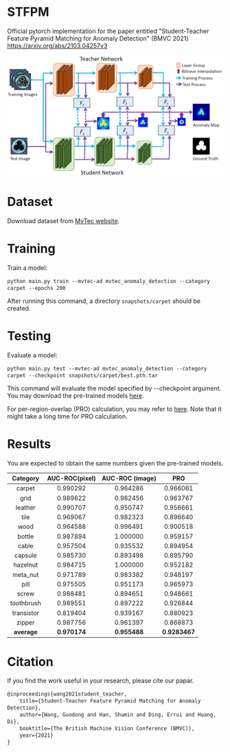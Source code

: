 # STFPM
Official pytorch implementation for the paper entitled "Student-Teacher Feature Pyramid Matching for Anomaly Detection" (BMVC 2021)
https://arxiv.org/abs/2103.04257v3

![plot](./figs/arch.jpg)


# Dataset
Download dataset from [MvTec website](https://www.mvtec.com/company/research/datasets/mvtec-ad/).


# Training
Train a model:
```
python main.py train --mvtec-ad mvtec_anomaly_detection --category carpet --epochs 200
```
After running this command, a directory `snapshots/carpet` should be created.

# Testing
Evaluate a model:
```
python main.py test --mvtec-ad mvtec_anomaly_detection --category carpet --checkpoint snapshots/carpet/best.pth.tar
```
This command will evaluate the model specified by --checkpoint argument. You may download the pre-trained models [here](https://drive.google.com/drive/folders/16Ra76UhwY8EZg2SAaJCdFFZfaJbpGhdq?usp=sharing).

For per-region-overlap (PRO) calculation, you may refer to [here](https://github.com/YoungGod/DFR/blob/a942f344570db91bc7feefc6da31825cf15ba3f9/DFR-source/anoseg_dfr.py#L447). Note that it might take a long time for PRO calculation.


# Results

You are expected to obtain the same numbers given the pre-trained models.

|  Category    |   AUC-ROC(pixel)  |   AUC-ROC (image)  | PRO |
| :---------:  |  :-----: |  :-----: |  :-----: |
| carpet       | 0.990292 | 0.964286 | 0.966061 |
| grid         | 0.989622 | 0.982456 | 0.963767 |
| leather      | 0.990707 | 0.950747 | 0.956661 |
| tile         | 0.969067 | 0.982323 | 0.896640 |
| wood         | 0.964588 | 0.996491 | 0.900518 |
| bottle       | 0.987894 | 1.000000 | 0.959157 |
| cable        | 0.957504 | 0.935532 | 0.894954 |
| capsule      | 0.985730 | 0.893498 | 0.895790 |
| hazelnut     | 0.984715 | 1.000000 | 0.952182 |
| meta_nut     | 0.971789 | 0.983382 | 0.948197 |
| pill         | 0.975505 | 0.951173 | 0.965973 |
| screw        | 0.988481 | 0.894651 | 0.948661 |
| toothbrush   | 0.989551 | 0.897222 | 0.926844 |
| transistor   | 0.819404 | 0.939167 | 0.880923 |
| zipper       | 0.987756 | 0.961397 | 0.868873 |
| <b>average</b>      | <b>0.970174</b> | <b>0.955488</b> | <b>0.9283467</b> |




# Citation

If you find the work useful in your research, please cite our papar.
```
@inproceedings{wang2021student_teacher,
    title={Student-Teacher Feature Pyramid Matching for Anomaly Detection},
    author={Wang, Guodong and Han, Shumin and Ding, Errui and Huang, Di},
    booktitle={The British Machine Vision Conference (BMVC)},
    year={2021}
}
```
